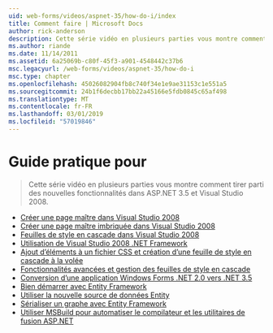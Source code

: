 ```yaml
---
uid: web-forms/videos/aspnet-35/how-do-i/index
title: Comment faire | Microsoft Docs
author: rick-anderson
description: Cette série vidéo en plusieurs parties vous montre comment tirer parti des nouvelles fonctionnalités dans ASP.NET 3.5 et Visual Studio 2008.
ms.author: riande
ms.date: 11/14/2011
ms.assetid: 6a25069b-c80f-45f3-a901-4548442c37b6
msc.legacyurl: /web-forms/videos/aspnet-35/how-do-i
msc.type: chapter
ms.openlocfilehash: 45026082904fb8c740f34e1e9ae31153c1e551a5
ms.sourcegitcommit: 24b1f6decbb17bb22a45166e5fdb0845c65af498
ms.translationtype: MT
ms.contentlocale: fr-FR
ms.lasthandoff: 03/01/2019
ms.locfileid: "57019846"
---
```

<a name="how-do-i"></a>Guide pratique pour
====================
> Cette série vidéo en plusieurs parties vous montre comment tirer parti des nouvelles fonctionnalités dans ASP.NET 3.5 et Visual Studio 2008.


- [Créer une page maître dans Visual Studio 2008](how-do-i-create-a-master-page-in-visual-studio-2008.md)
- [Créer une page maître imbriquée dans Visual Studio 2008](how-do-i-create-nested-master-page-in-visual-studio-2008.md)
- [Feuilles de style en cascade dans Visual Studio 2008](how-do-i-cascading-style-sheets-in-visual-studio-2008.md)
- [Utilisation de Visual Studio 2008 .NET Framework](how-do-i-working-with-visual-studio-2008-net-framework.md)
- [Ajout d’éléments à un fichier CSS et création d’une feuille de style en cascade à la volée](how-do-i-adding-elements-to-a-css-file-and-create-new-css-on-the-fly.md)
- [Fonctionnalités avancées et gestion des feuilles de style en cascade](how-do-i-advance-cascading-style-sheet-features-and-management.md)
- [Conversion d’une application Windows Forms .NET 2.0 vers .NET 3.5](how-do-i-converting-a-net-20-windows-forms-application-to-net-35.md)
- [Bien démarrer avec Entity Framework](how-do-i-get-started-with-the-entity-framework.md)
- [Utiliser la nouvelle source de données Entity](how-do-i-use-the-new-entity-data-source.md)
- [Sérialiser un graphe avec Entity Framework](how-do-i-serialize-a-graph-with-the-entity-framework.md)
- [Utiliser MSBuild pour automatiser le compilateur et les utilitaires de fusion ASP.NET](how-do-i-use-msbuild-to-automate-the-aspnet-compiler-and-merge-utilities.md)
